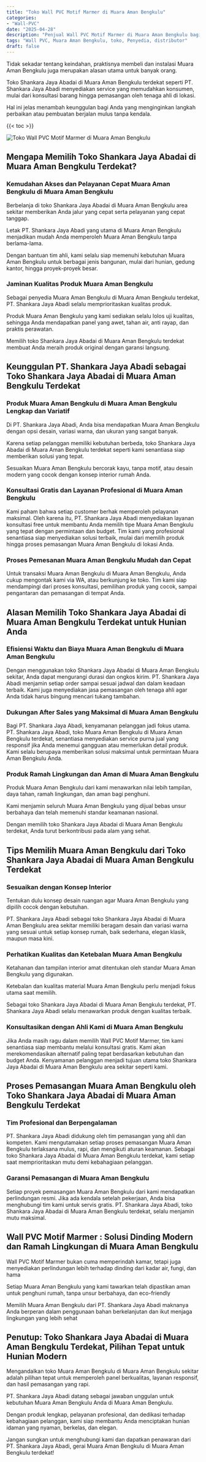 ```yaml
---
title: "Toko Wall PVC Motif Marmer di Muara Aman Bengkulu"
categories: 
- "Wall-PVC"
date: "2025-04-28"
description: "Penjual Wall PVC Motif Marmer di Muara Aman Bengkulu bagi tempat tinggal, office, serta gerai. Produk unggulan, pilihan motif, warna elegan, dengan layanan penempatan ditangani oleh tenaga ahli berpengalaman dan kepastian resmi!|Jasa distribusi Wall PVC Motif Marmer di Muara Aman Bengkulu untuk keperluan rumah, kantor, maupun gerai, beserta material unggulan dan pemasangan oleh tim ahli serta kepastian resmi.|Pilihan Wall PVC Motif Marmer di Muara Aman Bengkulu yang andal untuk rumah, perkantoran, dan gerai, bersama produk berkualitas dan penempatan ditangani oleh teknisi ahli dan kepastian resmi.|Penjualan Wall PVC Motif Marmer di Muara Aman Bengkulu bagi rumah, kantor, dan ritel, dengan panel terbaik dan pemasangan ditangani oleh tim ahli, lengkap beserta garansi resmi.}"
tags: "Wall PVC, Muara Aman Bengkulu, toko, Penyedia, distributor"
draft: false
---
```


Tidak sekadar tentang keindahan, praktisnya membeli dan instalasi Muara Aman Bengkulu juga merupakan alasan utama untuk banyak orang.

Toko Shankara Jaya Abadai di Muara Aman Bengkulu terdekat seperti PT. Shankara Jaya Abadi menyediakan service yang memudahkan konsumen, mulai dari konsultasi barang hingga pemasangan oleh tenaga ahli di lokasi.

Hal ini jelas menambah keunggulan bagi Anda yang menginginkan langkah perbaikan atau pembuatan berjalan mulus tanpa kendala.

{{< toc >}}

![Toko Wall PVC Motif Marmer di Muara Aman Bengkulu](/images/Wall-PVC/Toko-Wall-PVC-Motif-Marmer-di-Muara-Aman-Bengkulu.png)


## Mengapa Memilih Toko Shankara Jaya Abadai di Muara Aman Bengkulu Terdekat?

### Kemudahan Akses dan Pelayanan Cepat Muara Aman Bengkulu di Muara Aman Bengkulu

Berbelanja di toko Shankara Jaya Abadai di Muara Aman Bengkulu area sekitar memberikan Anda jalur yang cepat serta pelayanan yang cepat tanggap.

Letak PT. Shankara Jaya Abadi yang utama di Muara Aman Bengkulu menjadikan mudah Anda memperoleh Muara Aman Bengkulu tanpa berlama-lama.

Dengan bantuan tim ahli, kami selalu siap memenuhi kebutuhan Muara Aman Bengkulu untuk berbagai jenis bangunan, mulai dari hunian, gedung kantor, hingga proyek-proyek besar.

### Jaminan Kualitas Produk Muara Aman Bengkulu

Sebagai penyedia Muara Aman Bengkulu di Muara Aman Bengkulu terdekat, PT. Shankara Jaya Abadi selalu memprioritaskan kualitas produk.

Produk Muara Aman Bengkulu yang kami sediakan selalu lolos uji kualitas, sehingga Anda mendapatkan panel yang awet, tahan air, anti rayap, dan praktis perawatan.

Memilih toko Shankara Jaya Abadai di Muara Aman Bengkulu terdekat membuat Anda meraih produk original dengan garansi langsung.

## Keunggulan PT. Shankara Jaya Abadi sebagai Toko Shankara Jaya Abadai di Muara Aman Bengkulu Terdekat

### Produk Muara Aman Bengkulu di Muara Aman Bengkulu Lengkap dan Variatif

Di PT. Shankara Jaya Abadi, Anda bisa mendapatkan Muara Aman Bengkulu dengan opsi desain, variasi warna, dan ukuran yang sangat banyak.

Karena setiap pelanggan memiliki kebutuhan berbeda, toko Shankara Jaya Abadai di Muara Aman Bengkulu terdekat seperti kami senantiasa siap memberikan solusi yang tepat.

Sesuaikan Muara Aman Bengkulu bercorak kayu, tanpa motif, atau desain modern yang cocok dengan konsep interior rumah Anda.

### Konsultasi Gratis dan Layanan Profesional di Muara Aman Bengkulu

Kami paham bahwa setiap customer berhak memperoleh pelayanan maksimal. Oleh karena itu, PT. Shankara Jaya Abadi menyediakan layanan konsultasi free untuk membantu Anda memilih tipe Muara Aman Bengkulu yang tepat dengan permintaan dan budget. Tim kami yang profesional senantiasa siap menyediakan solusi terbaik, mulai dari memilih produk hingga proses pemasangan Muara Aman Bengkulu di lokasi Anda.

### Proses Pemesanan Muara Aman Bengkulu Mudah dan Cepat

Untuk transaksi Muara Aman Bengkulu di Muara Aman Bengkulu, Anda cukup mengontak kami via WA, atau berkunjung ke toko. Tim kami siap mendampingi dari proses konsultasi, pemilihan produk yang cocok, sampai pengantaran dan pemasangan di tempat Anda.

## Alasan Memilih Toko Shankara Jaya Abadai di Muara Aman Bengkulu Terdekat untuk Hunian Anda

### Efisiensi Waktu dan Biaya Muara Aman Bengkulu di Muara Aman Bengkulu

Dengan menggunakan toko Shankara Jaya Abadai di Muara Aman Bengkulu sekitar, Anda dapat mengurangi durasi dan ongkos kirim. PT. Shankara Jaya Abadi menjamin setiap order sampai sesuai jadwal dan dalam keadaan terbaik. Kami juga menyediakan jasa pemasangan oleh tenaga ahli agar Anda tidak harus bingung mencari tukang tambahan.

### Dukungan After Sales yang Maksimal di Muara Aman Bengkulu

Bagi PT. Shankara Jaya Abadi, kenyamanan pelanggan jadi fokus utama. PT. Shankara Jaya Abadi, toko Muara Aman Bengkulu di Muara Aman Bengkulu terdekat, senantiasa menyediakan service purna jual yang responsif jika Anda menemui gangguan atau memerlukan detail produk. Kami selalu berupaya memberikan solusi maksimal untuk permintaan Muara Aman Bengkulu Anda.

### Produk Ramah Lingkungan dan Aman di Muara Aman Bengkulu

Produk Muara Aman Bengkulu dari kami menawarkan nilai lebih tampilan, daya tahan, ramah lingkungan, dan aman bagi penghuni.

Kami menjamin seluruh Muara Aman Bengkulu yang dijual bebas unsur berbahaya dan telah memenuhi standar keamanan nasional.

Dengan memilih toko Shankara Jaya Abadai di Muara Aman Bengkulu terdekat, Anda turut berkontribusi pada alam yang sehat.

## Tips Memilih Muara Aman Bengkulu dari Toko Shankara Jaya Abadai di Muara Aman Bengkulu Terdekat

### Sesuaikan dengan Konsep Interior 

Tentukan dulu konsep desain ruangan agar Muara Aman Bengkulu yang dipilih cocok dengan kebutuhan.

PT. Shankara Jaya Abadi sebagai toko Shankara Jaya Abadai di Muara Aman Bengkulu area sekitar memiliki beragam desain dan variasi warna yang sesuai untuk setiap konsep rumah, baik sederhana, elegan klasik, maupun masa kini.

### Perhatikan Kualitas dan Ketebalan Muara Aman Bengkulu

Ketahanan dan tampilan interior amat ditentukan oleh standar Muara Aman Bengkulu yang digunakan.

Ketebalan dan kualitas material Muara Aman Bengkulu perlu menjadi fokus utama saat memilih.

Sebagai toko Shankara Jaya Abadai di Muara Aman Bengkulu terdekat, PT. Shankara Jaya Abadi selalu menawarkan produk dengan kualitas terbaik.

### Konsultasikan dengan Ahli Kami di Muara Aman Bengkulu

Jika Anda masih ragu dalam memilih Wall PVC Motif Marmer, tim kami senantiasa siap membantu melalui konsultasi gratis. Kami akan merekomendasikan alternatif paling tepat berdasarkan kebutuhan dan budget Anda. Kenyamanan pelanggan menjadi tujuan utama toko Shankara Jaya Abadai di Muara Aman Bengkulu area sekitar seperti kami.

## Proses Pemasangan Muara Aman Bengkulu oleh Toko Shankara Jaya Abadai di Muara Aman Bengkulu Terdekat

### Tim Profesional dan Berpengalaman

PT. Shankara Jaya Abadi didukung oleh tim pemasangan yang ahli dan kompeten. Kami mengutamakan setiap proses pemasangan Muara Aman Bengkulu terlaksana mulus, rapi, dan mengikuti aturan keamanan. Sebagai toko Shankara Jaya Abadai di Muara Aman Bengkulu terdekat, kami setiap saat memprioritaskan mutu demi kebahagiaan pelanggan.

### Garansi Pemasangan di Muara Aman Bengkulu

Setiap proyek pemasangan Muara Aman Bengkulu dari kami mendapatkan perlindungan resmi. Jika ada kendala setelah pekerjaan, Anda bisa menghubungi tim kami untuk servis gratis. PT. Shankara Jaya Abadi, toko Shankara Jaya Abadai di Muara Aman Bengkulu terdekat, selalu menjamin mutu maksimal.

##  Wall PVC Motif Marmer : Solusi Dinding Modern dan Ramah Lingkungan di Muara Aman Bengkulu

 Wall PVC Motif Marmer  bukan cuma memperindah kamar, tetapi juga menyediakan perlindungan lebih terhadap dinding dari kadar air, fungi, dan hama

Setiap Muara Aman Bengkulu yang kami tawarkan telah dipastikan aman untuk penghuni rumah, tanpa unsur berbahaya, dan eco-friendly

Memilih Muara Aman Bengkulu dari PT. Shankara Jaya Abadi maknanya Anda berperan dalam penggunaan bahan berkelanjutan dan ikut menjaga lingkungan yang lebih sehat

## Penutup: Toko Shankara Jaya Abadai di Muara Aman Bengkulu Terdekat, Pilihan Tepat untuk Hunian Modern

Mengandalkan toko Muara Aman Bengkulu di Muara Aman Bengkulu sekitar adalah pilihan tepat untuk memperoleh panel berkualitas, layanan responsif, dan hasil pemasangan yang rapi.

PT. Shankara Jaya Abadi datang sebagai jawaban unggulan untuk kebutuhan Muara Aman Bengkulu Anda di Muara Aman Bengkulu.

Dengan produk lengkap, pelayanan profesional, dan dedikasi terhadap kebahagiaan pelanggan, kami siap membantu Anda menciptakan hunian idaman yang nyaman, berkelas, dan elegan.

Jangan sungkan untuk menghubungi kami dan dapatkan penawaran dari PT. Shankara Jaya Abadi, gerai Muara Aman Bengkulu di Muara Aman Bengkulu terdekat!